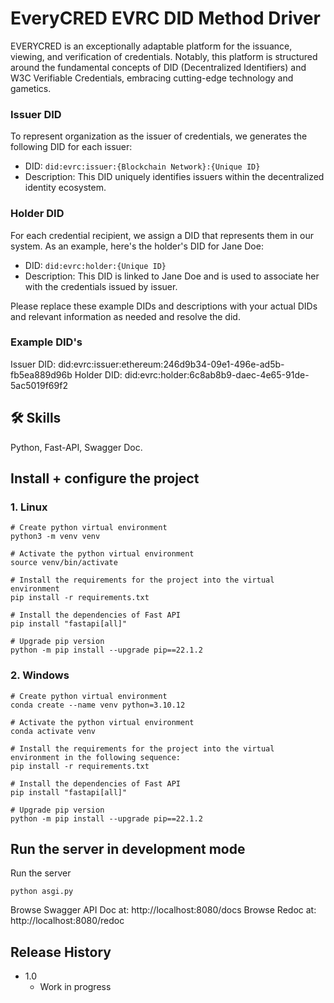 # EveryCRED EVRC DID Method Driver
EVERYCRED is an exceptionally adaptable platform for the issuance, viewing, and verification of credentials. Notably, this platform is structured around the fundamental concepts of DID (Decentralized Identifiers) and W3C Verifiable Credentials, embracing cutting-edge technology and gametics.

### Issuer DID

To represent organization as the issuer of credentials, we generates the following DID for each issuer:

- DID: `did:evrc:issuer:{Blockchain Network}:{Unique ID}`
- Description: This DID uniquely identifies issuers within the decentralized identity ecosystem.

### Holder DID

For each credential recipient, we assign a DID that represents them in our system. As an example, here's the holder's DID for Jane Doe:

- DID: `did:evrc:holder:{Unique ID}`
- Description: This DID is linked to Jane Doe and is used to associate her with the credentials issued by issuer.

Please replace these example DIDs and descriptions with your actual DIDs and relevant information as needed and resolve the did.

### Example DID's
Issuer DID: did:evrc:issuer:ethereum:246d9b34-09e1-496e-ad5b-fb5ea889d96b
Holder DID: did:evrc:holder:6c8ab8b9-daec-4e65-91de-5ac5019f69f2

## 🛠 Skills
Python, Fast-API, Swagger Doc.

## Install + configure the project

### 1. Linux
```
# Create python virtual environment
python3 -m venv venv

# Activate the python virtual environment
source venv/bin/activate

# Install the requirements for the project into the virtual environment
pip install -r requirements.txt

# Install the dependencies of Fast API
pip install "fastapi[all]"

# Upgrade pip version
python -m pip install --upgrade pip==22.1.2
```
### 2. Windows
```
# Create python virtual environment
conda create --name venv python=3.10.12

# Activate the python virtual environment
conda activate venv

# Install the requirements for the project into the virtual environment in the following sequence:
pip install -r requirements.txt

# Install the dependencies of Fast API
pip install "fastapi[all]"

# Upgrade pip version
python -m pip install --upgrade pip==22.1.2
```

## Run the server in development mode
Run the server
```
python asgi.py
```
Browse Swagger API Doc at: http://localhost:8080/docs
Browse  Redoc at: http://localhost:8080/redoc

## Release History

* 1.0
    * Work in progress